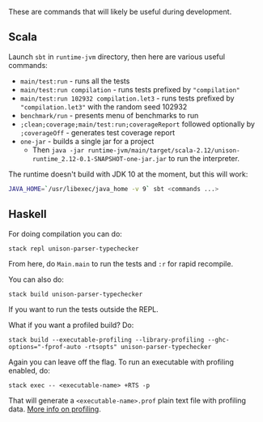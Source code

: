 These are commands that will likely be useful during development.

## Scala

Launch `sbt` in `runtime-jvm` directory, then here are various useful commands:

* `main/test:run` - runs all the tests
* `main/test:run compilation` - runs tests prefixed by `"compilation"`
* `main/test:run 102932 compilation.let3` - runs tests prefixed by `"compilation.let3"` with the random seed 102932
* `benchmark/run` - presents menu of benchmarks to run
* `;clean;coverage;main/test:run;coverageReport` followed optionally by `;coverageOff` - generates test coverage report
* `one-jar` - builds a single jar for a project
  * Then `java -jar runtime-jvm/main/target/scala-2.12/unison-runtime_2.12-0.1-SNAPSHOT-one-jar.jar` to run the interpreter.

The runtime doesn't build with JDK 10 at the moment, but this will work:
```bash
JAVA_HOME=`/usr/libexec/java_home -v 9` sbt <commands ...>
```

## Haskell

For doing compilation you can do:

    stack repl unison-parser-typechecker

From here, do `Main.main` to run the tests and `:r` for rapid recompile.

You can also do:

    stack build unison-parser-typechecker

If you want to run the tests outside the REPL.

What if you want a profiled build? Do:

    stack build --executable-profiling --library-profiling --ghc-options="-fprof-auto -rtsopts" unison-parser-typechecker

Again you can leave off the flag. To run an executable with profiling enabled, do:

    stack exec -- <executable-name> +RTS -p

That will generate a `<executable-name>.prof` plain text file with profiling data. [More info on profiling](https://downloads.haskell.org/~ghc/latest/docs/html/users_guide/profiling.html).

